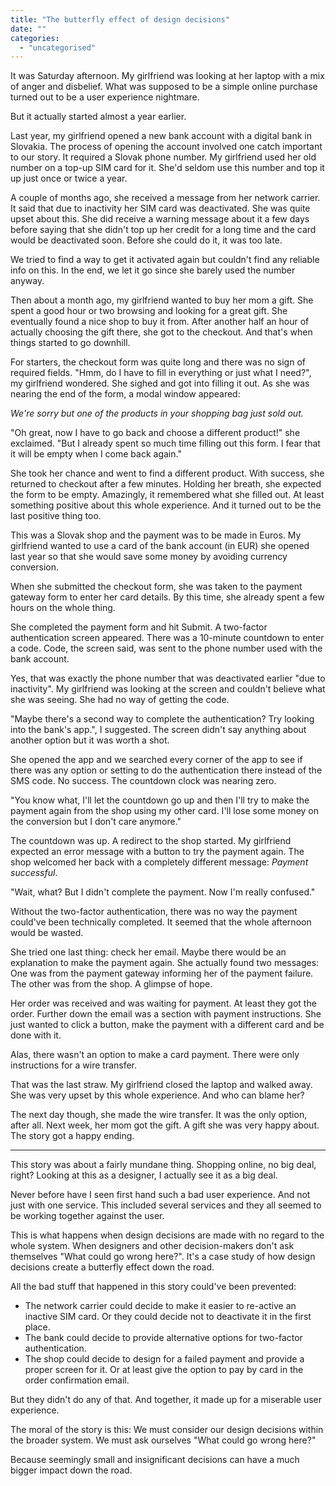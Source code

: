 ```yaml
---
title: "The butterfly effect of design decisions"
date: ""
categories: 
  - "uncategorised"
---
```


It was Saturday afternoon. My girlfriend was looking at her laptop with a mix of anger and disbelief. What was supposed to be a simple online purchase turned out to be a user experience nightmare.

But it actually started almost a year earlier.

Last year, my girlfriend opened a new bank account with a digital bank in Slovakia. The process of opening the account involved one catch important to our story. It required a Slovak phone number. My girlfriend used her old number on a top-up SIM card for it. She'd seldom use this number and top it up just once or twice a year.

A couple of months ago, she received a message from her network carrier. It said that due to inactivity her SIM card was deactivated. She was quite upset about this. She did receive a warning message about it a few days before saying that she didn't top up her credit for a long time and the card would be deactivated soon. Before she could do it, it was too late.

We tried to find a way to get it activated again but couldn't find any reliable info on this. In the end, we let it go since she barely used the number anyway.

Then about a month ago, my girlfriend wanted to buy her mom a gift. She spent a good hour or two browsing and looking for a great gift. She eventually found a nice shop to buy it from. After another half an hour of actually choosing the gift there, she got to the checkout. And that's when things started to go downhill.

For starters, the checkout form was quite long and there was no sign of required fields. "Hmm, do I have to fill in everything or just what I need?", my girlfriend wondered. She sighed and got into filling it out. As she was nearing the end of the form, a modal window appeared:

_We're sorry but one of the products in your shopping bag just sold out._

"Oh great, now I have to go back and choose a different product!" she exclaimed. "But I already spent so much time filling out this form. I fear that it will be empty when I come back again."

She took her chance and went to find a different product. With success, she returned to checkout after a few minutes. Holding her breath, she expected the form to be empty. Amazingly, it remembered what she filled out. At least something positive about this whole experience. And it turned out to be the last positive thing too.

This was a Slovak shop and the payment was to be made in Euros. My girlfriend wanted to use a card of the bank account (in EUR) she opened last year so that she would save some money by avoiding currency conversion.

When she submitted the checkout form, she was taken to the payment gateway form to enter her card details. By this time, she already spent a few hours on the whole thing.

She completed the payment form and hit Submit. A two-factor authentication screen appeared. There was a 10-minute countdown to enter a code. Code, the screen said, was sent to the phone number used with the bank account.

Yes, that was exactly the phone number that was deactivated earlier "due to inactivity". My girlfriend was looking at the screen and couldn't believe what she was seeing. She had no way of getting the code.

"Maybe there's a second way to complete the authentication? Try looking into the bank's app.", I suggested. The screen didn't say anything about another option but it was worth a shot.

She opened the app and we searched every corner of the app to see if there was any option or setting to do the authentication there instead of the SMS code. No success. The countdown clock was nearing zero.

"You know what, I'll let the countdown go up and then I'll try to make the payment again from the shop using my other card. I'll lose some money on the conversion but I don't care anymore."

The countdown was up. A redirect to the shop started. My girlfriend expected an error message with a button to try the payment again. The shop welcomed her back with a completely different message: _Payment successful_.

"Wait, what? But I didn't complete the payment. Now I'm really confused."

Without the two-factor authentication, there was no way the payment could've been technically completed. It seemed that the whole afternoon would be wasted.

She tried one last thing: check her email. Maybe there would be an explanation to make the payment again. She actually found two messages: One was from the payment gateway informing her of the payment failure. The other was from the shop. A glimpse of hope.

Her order was received and was waiting for payment. At least they got the order. Further down the email was a section with payment instructions. She just wanted to click a button, make the payment with a different card and be done with it.

Alas, there wasn't an option to make a card payment. There were only instructions for a wire transfer.

That was the last straw. My girlfriend closed the laptop and walked away. She was very upset by this whole experience. And who can blame her?

The next day though, she made the wire transfer. It was the only option, after all. Next week, her mom got the gift. A gift she was very happy about. The story got a happy ending.

* * *

This story was about a fairly mundane thing. Shopping online, no big deal, right? Looking at this as a designer, I actually see it as a big deal.

Never before have I seen first hand such a bad user experience. And not just with one service. This included several services and they all seemed to be working together against the user.

This is what happens when design decisions are made with no regard to the whole system. When designers and other decision-makers don't ask themselves "What could go wrong here?". It's a case study of how design decisions create a butterfly effect down the road.

All the bad stuff that happened in this story could've been prevented:

- The network carrier could decide to make it easier to re-active an inactive SIM card. Or they could decide not to deactivate it in the first place.
- The bank could decide to provide alternative options for two-factor authentication.
- The shop could decide to design for a failed payment and provide a proper screen for it. Or at least give the option to pay by card in the order confirmation email.

But they didn't do any of that. And together, it made up for a miserable user experience.

The moral of the story is this: We must consider our design decisions within the broader system. We must ask ourselves "What could go wrong here?"

Because seemingly small and insignificant decisions can have a much bigger impact down the road.
